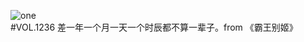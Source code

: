 ![one](http://image.wufazhuce.com/FhmilXmSj6hGX0Bae5jZDJ05QMqT)
#VOL.1236
差一年一个月一天一个时辰都不算一辈子。from 《霸王别姬》